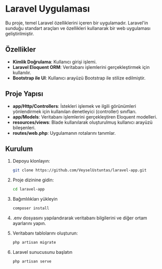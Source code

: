 # Laravel Uygulaması

Bu proje, temel Laravel özelliklerini içeren bir uygulamadır. Laravel'in sunduğu standart araçları ve özellikleri kullanarak bir web uygulaması geliştirilmiştir.

## Özellikler

- **Kimlik Doğrulama**: Kullanıcı girişi işlemi.
- **Laravel Eloquent ORM**: Veritabanı işlemlerini gerçekleştirmek için kullanılır.
- **Bootstrap ile UI**: Kullanıcı arayüzü Bootstrap ile stilize edilmiştir.

## Proje Yapısı

- **app/Http/Controllers**: İstekleri işlemek ve ilgili görünümleri yönlendirmek için kullanılan denetleyici (controller) sınıfları.
- **app/Models**: Veritabanı işlemlerini gerçekleştiren Eloquent modelleri.
- **resources/views**: Blade kullanılarak oluşturulmuş kullanıcı arayüzü bileşenleri.
- **routes/web.php**: Uygulamanın rotalarını tanımlar.

## Kurulum

1. Depoyu klonlayın:
   ```bash
   git clone https://github.com/VeyselUstuntas/laravel-app.git

2. Proje dizinine gidin:
    ```bash
    cd laravel-app

3. Bağımlılıkları yükleyin
    ```bash
    composer install

4. .env dosyasını yapılandırarak veritabanı bilgilerini ve diğer ortam ayarlarını yapın.

5. Veritabanı tablolarını oluşturun:
    ```bash
    php artisan migrate

6. Laravel sunucusunu başlatın
    ```bash
    php artisan serve

